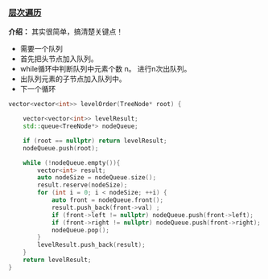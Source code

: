 ### [层次遍历](#)

**介绍：** 其实很简单，搞清楚关键点！

* 需要一个队列
* 首先把头节点加入队列。
* while循环中判断队列中元素个数 n。 进行n次出队列。
* 出队列元素的子节点加入队列中。
* 下一个循环

```cpp
vector<vector<int>> levelOrder(TreeNode* root) {

    vector<vector<int>> levelResult;
    std::queue<TreeNode*> nodeQueue;

    if (root == nullptr) return levelResult;
    nodeQueue.push(root);

    while (!nodeQueue.empty()){
        vector<int> result;
        auto nodeSize = nodeQueue.size();
        result.reserve(nodeSize);
        for (int i = 0; i < nodeSize; ++i) {
            auto front = nodeQueue.front();
            result.push_back(front->val) ;
            if (front->left != nullptr) nodeQueue.push(front->left);
            if (front->right != nullptr) nodeQueue.push(front->right);
            nodeQueue.pop();
        }
        levelResult.push_back(result);
    }
    return levelResult;
}
```

